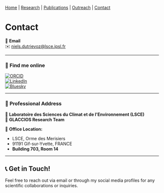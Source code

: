 

[Home](/index) | [Research](/research) | [Publications](/publications) |  [Outreach](/outreach) |  [Contact](/contact)

# Contact  

📩 **Email**  
✉️ niels.dutrievoz@lsce.ipsl.fr  

---

### 📡 **Find me online**  

[![ORCID](https://img.shields.io/badge/ORCID-24C68B?style=for-the-badge&logo=orcid&logoColor=white)](https://orcid.org/0000-0002-8133-5616)  
[![LinkedIn](https://img.shields.io/badge/LinkedIn-0077B5?style=for-the-badge&logo=linkedin&logoColor=white)](https://www.linkedin.com/in/niels-dutrievoz/)  
[![Bluesky](https://img.shields.io/badge/Bluesky-0085FF?style=for-the-badge&logo=bluesky&logoColor=white)](https://bsky.app/profile/nielsdutrievoz.bsky.social)  

---

### 🏢 **Professional Address**  
📍 **Laboratoire des Sciences du Climat et de l'Environnement (LSCE)**  
🔬 **GLACCIOS Research Team**  

🏢 **Office Location:**  
- LSCE, Orme des Merisiers  
- 91191 Gif-sur-Yvette, FRANCE  
- **Building 703, Room 14**  

---

## 📞 **Get in Touch!**  
Feel free to reach out via email or through my social media profiles for any scientific collaborations or inquiries.


